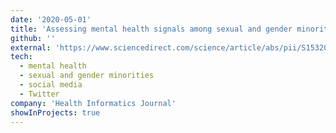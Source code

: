 ```yaml
---
date: '2020-05-01'
title: 'Assessing mental health signals among sexual and gender minorities using Twitter data'
github: ''
external: 'https://www.sciencedirect.com/science/article/abs/pii/S1532046420302008'
tech:
  - mental health
  - sexual and gender minorities
  - social media
  - Twitter
company: 'Health Informatics Journal'
showInProjects: true
---
```

